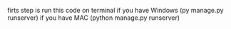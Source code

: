 firts step is run this code on terminal 
if you have Windows (py manage.py runserver)
if you have MAC (python manage.py runserver)

